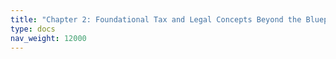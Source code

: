 ```yaml
---
title: "Chapter 2: Foundational Tax and Legal Concepts Beyond the Blueprint"
type: docs
nav_weight: 12000
---
```

